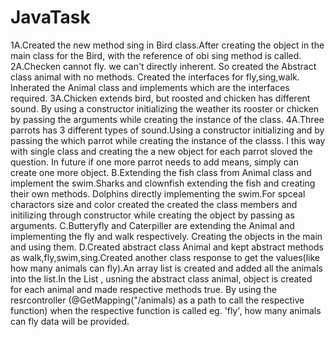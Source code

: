 # JavaTask
1A.Created the new method sing in Bird class.After creating the object in the main class for the Bird, with the reference of obi sing method is called.
2A.Checken cannot fly. we can't directly inherent. So created the Abstract class animal with no methods. Created the interfaces for fly,sing,walk. Inherated the Animal class and implements which are the interfaces required.
3A.Chicken extends bird, but roosted and chicken has different sound. By using a constructor initializing the weather its rooster or chicken by passing the arguments while creating the instance of the class.
4A.Three parrots has 3 different types of sound.Using a constructor initializing and by passing the which parrot while creating the instance of the classs. I this way with single class and creating the a new object for each parrot sloved the question. In future if one more parrot needs to add means, simply can create one more object.
B.Extending the fish class from Animal class and implement the swim.Sharks and clownfish extending the fish and creating their own methods. Dolphins directly implementing the swim.For spceal charactors size and color created the created the class members and initilizing through constructor while creating the object by passing as arguments.
C.Butteryfly and Caterpiller are extending the Animal and implementing the fly and walk respectively. Creating the objects in the main and using them.
D.Created abstract class Animal and kept abstract methods as walk,fly,swim,sing.Created another class response to get the values(like how many animals can fly).An array list is created and added all the animals into the list.In the List , usning the abstract class animal, object is created for each animal and made respective methods true. By using the resrcontroller (@GetMapping("/animals) as a path to call the respective function) when the respective function is called eg. 'fly', how many animals can fly data will be provided.
